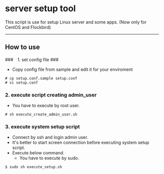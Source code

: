 # server setup tool

This script is use for setup Linux server and some apps.
(Now only for CentOS and Flockbird)

-----------
How to use
-----------

###　1. set config file ###
* Copy config file from sample and edit it for your enviroment

~~~
# cp setup.conf.sample setup.conf
# vi setup.conf
~~~


### 2. execute script creating admin_user ####
* You have to execute by root user.

~~~
# sh execute_create_admin_user.sh
~~~


### 3. execute system setup script ####
* Connect by ssh and login admin user.
* It's better to start screen connection before executing system setup script.
* Execute below command.
    + You have to execute by sudo.

~~~
$ sudo sh execute_setup.sh
~~~
